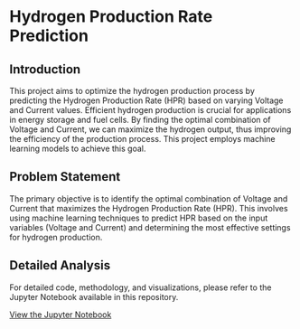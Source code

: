 # Hydrogen Production Rate Prediction

## Introduction

This project aims to optimize the hydrogen production process by predicting the Hydrogen Production Rate (HPR) based on varying Voltage and Current values. Efficient hydrogen production is crucial for applications in energy storage and fuel cells. By finding the optimal combination of Voltage and Current, we can maximize the hydrogen output, thus improving the efficiency of the production process. This project employs machine learning models to achieve this goal.

## Problem Statement

The primary objective is to identify the optimal combination of Voltage and Current that maximizes the Hydrogen Production Rate (HPR). This involves using machine learning techniques to predict HPR based on the input variables (Voltage and Current) and determining the most effective settings for hydrogen production.

## Detailed Analysis

For detailed code, methodology, and visualizations, please refer to the Jupyter Notebook available in this repository.

[View the Jupyter Notebook](https://drive.google.com/drive/folders/1P__7mr911HfNBT-8fZHao8_bbhP9dukb?usp=sharing)

